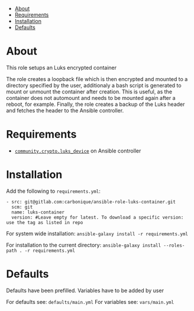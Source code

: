 - [About](#about)
- [Requirements](#requirements)
- [Installation](#installation)
- [Defaults](#defaults)

# About

This role setups an Luks encrypted container 

The role creates a loopback file which is then encrypted and mounted to a directory specified by the user, additionaly a bash script is generated to mount or unmount the container after creation. This is useful, as the container does not automount and needs to be mounted again after a reboot, for example. Finally, the role creates a backup of the Luks header and fetches the header to the Ansible controller.

# Requirements

- [`community.crypto.luks_device`](https://docs.ansible.com/ansible/latest/collections/community/crypto/luks_device_module.html) on Ansible controller

# Installation

Add the following to `requirements.yml`:

```
- src: git@gitlab.com:carbonique/ansible-role-luks-container.git
  scm: git
  name: luks-container
  version: #Leave empty for latest. To download a specific version: use the tag as listed in repo
```

For system wide installation:
`ansible-galaxy install -r requirements.yml`

For installation to the current directory:
`ansible-galaxy install --roles-path . -r requirements.yml`

# Defaults

Defaults have been prefilled. Variables have to be added by user

For defaults see: `defaults/main.yml`
For variables see: `vars/main.yml`